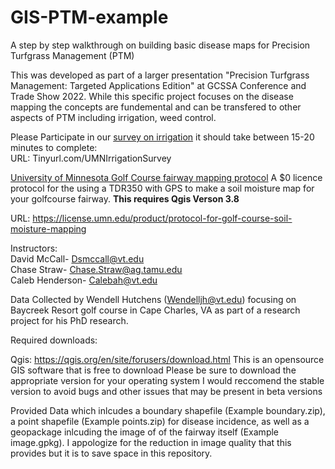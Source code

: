 # GIS-PTM-example
A step by step walkthrough on building basic disease maps for Precision Turfgrass Management (PTM)

This was developed as part of a larger presentation "Precision Turfgrass Management: Targeted Applications Edition" at GCSSA Conference and Trade Show 2022.
While this specific project focuses on the disease mapping the concepts are fundemental and can be transfered to other aspects of PTM including irrigation, weed control.

Please Participate in our [survey on irrigation](Tinyurl.com/UMNIrrigationSurvey) it should take between 15-20 minutes to complete:<br>
URL: Tinyurl.com/UMNIrrigationSurvey

[University of Minnesota Golf Course fairway mapping protocol](https://license.umn.edu/product/protocol-for-golf-course-soil-moisture-mapping) A $0 licence protocol for the using a TDR350 with GPS to make a soil moisture map for your golfcourse fairway. **This requires Qgis Verson 3.8**

URL: https://license.umn.edu/product/protocol-for-golf-course-soil-moisture-mapping

Instructors: <br>
David McCall- Dsmccall@vt.edu <br>
Chase Straw- Chase.Straw@ag.tamu.edu <br>
Caleb Henderson- Calebah@vt.edu

Data Collected by Wendell Hutchens (Wendelljh@vt.edu) focusing on Baycreek Resort golf course  in Cape Charles, VA as part of a research project for his PhD research.

Required downloads:

Qgis: https://qgis.org/en/site/forusers/download.html
This is an opensource GIS software that is free to download
Please be sure to download the appropriate version for your operating system
I would reccomend the stable version to avoid bugs and other issues that may be present in beta versions

Provided Data which inlcudes a boundary shapefile (Example boundary.zip), a point shapefile (Example points.zip) for disease incidence, as well as a geopackage inlcuding the image of of the fairway itself (Example image.gpkg). I appologize for the reduction in image quality that this provides but it is to save space in this repository.


